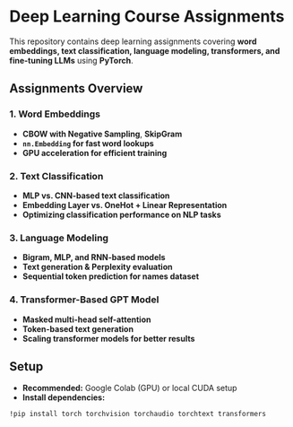 # Deep Learning Course Assignments

This repository contains deep learning assignments covering **word embeddings, text classification, language modeling, transformers, and fine-tuning LLMs** using **PyTorch**.

## Assignments Overview

### 1. Word Embeddings
- **CBOW with Negative Sampling**, **SkipGram**
- **`nn.Embedding` for fast word lookups**
- **GPU acceleration for efficient training**

### 2. Text Classification 
- **MLP vs. CNN-based text classification**
- **Embedding Layer vs. OneHot + Linear Representation**
- **Optimizing classification performance on NLP tasks**

### 3. Language Modeling
- **Bigram, MLP, and RNN-based models**
- **Text generation & Perplexity evaluation**
- **Sequential token prediction for names dataset**

### 4. Transformer-Based GPT Model 
- **Masked multi-head self-attention**
- **Token-based text generation**
- **Scaling transformer models for better results**

## Setup
- **Recommended:** Google Colab (GPU) or local CUDA setup
- **Install dependencies:**
```sh
!pip install torch torchvision torchaudio torchtext transformers
